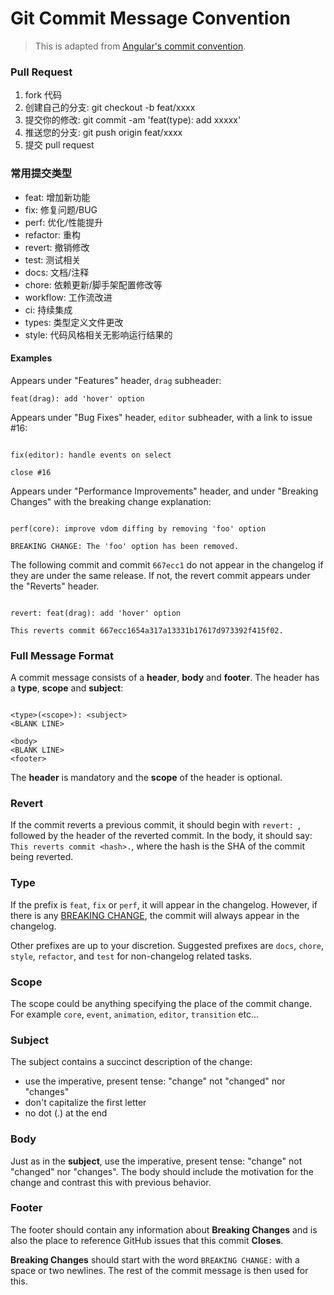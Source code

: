 # Git Commit Message Convention

> This is adapted from [Angular's commit convention](https://github.com/conventional-changelog/conventional-changelog/tree/master/packages/conventional-changelog-angular).

### Pull Request

1. fork 代码
2. 创建自己的分支: git checkout -b feat/xxxx
3. 提交你的修改: git commit -am 'feat(type): add xxxxx'
4. 推送您的分支: git push origin feat/xxxx
5. 提交 pull request

### 常用提交类型

- feat: 增加新功能
- fix: 修复问题/BUG
- perf: 优化/性能提升
- refactor: 重构
- revert: 撤销修改
- test: 测试相关
- docs: 文档/注释
- chore: 依赖更新/脚手架配置修改等
- workflow: 工作流改进
- ci: 持续集成
- types: 类型定义文件更改
- style: 代码风格相关无影响运行结果的

#### Examples

Appears under "Features" header, `drag` subheader:

```
feat(drag): add 'hover' option
```

Appears under "Bug Fixes" header, `editor` subheader, with a link to issue #16:

```

fix(editor): handle events on select

close #16

```

Appears under "Performance Improvements" header, and under "Breaking Changes" with the breaking change explanation:

```

perf(core): improve vdom diffing by removing 'foo' option

BREAKING CHANGE: The 'foo' option has been removed.

```

The following commit and commit `667ecc1` do not appear in the changelog if they are under the same release. If not, the revert commit appears under the "Reverts" header.

```

revert: feat(drag): add 'hover' option

This reverts commit 667ecc1654a317a13331b17617d973392f415f02.

```

### Full Message Format

A commit message consists of a **header**, **body** and **footer**. The header has a **type**, **scope** and **subject**:

```

<type>(<scope>): <subject>
<BLANK LINE>

<body>
<BLANK LINE>
<footer>
```

The **header** is mandatory and the **scope** of the header is optional.

### Revert

If the commit reverts a previous commit, it should begin with `revert: `, followed by the header of the reverted commit. In the body, it should say: `This reverts commit <hash>.`, where the hash is the SHA of the commit being reverted.

### Type

If the prefix is `feat`, `fix` or `perf`, it will appear in the changelog. However, if there is any [BREAKING CHANGE](#footer), the commit will always appear in the changelog.

Other prefixes are up to your discretion. Suggested prefixes are `docs`, `chore`, `style`, `refactor`, and `test` for non-changelog related tasks.

### Scope

The scope could be anything specifying the place of the commit change. For example `core`, `event`, `animation`, `editor`, `transition` etc...

### Subject

The subject contains a succinct description of the change:

- use the imperative, present tense: "change" not "changed" nor "changes"
- don't capitalize the first letter
- no dot (.) at the end

### Body

Just as in the **subject**, use the imperative, present tense: "change" not "changed" nor "changes".
The body should include the motivation for the change and contrast this with previous behavior.

### Footer

The footer should contain any information about **Breaking Changes** and is also the place to
reference GitHub issues that this commit **Closes**.

**Breaking Changes** should start with the word `BREAKING CHANGE:` with a space or two newlines. The rest of the commit message is then used for this.
